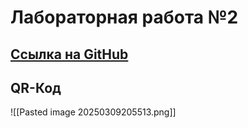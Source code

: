 # Лабораторная работа №2
## [Cсылка на GitHub](https://github.com/RNSDX/study_programming/tree/db07618bf26cc2994e15e5adf316cf8792812594/lab_2)
## QR-Код
![[Pasted image 20250309205513.png]]